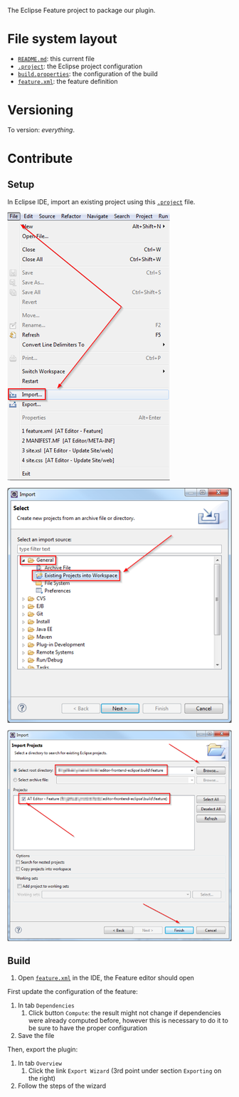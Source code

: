 The Eclipse Feature project to package our plugin.

# File system layout

* [`README.md`](./README.md): this current file
* [`.project`](./.project): the Eclipse project configuration
* [`build.properties`](./build.properties): the configuration of the build
* [`feature.xml`](./feature.xml): the feature definition

# Versioning

To version: _everything_.





# Contribute

## Setup

In Eclipse IDE, import an existing project using this [`.project`](./.project) file.

![](./__doc/import-step1.png)

![](./__doc/import-step2.png)

![](./__doc/import-step3.png)

## Build

1. Open [`feature.xml`](./feature.xml) in the IDE, the Feature editor should open

First update the configuration of the feature:

1. In tab `Dependencies`
	1. Click button `Compute`: the result might not change if dependencies were already computed before, however this is necessary to do it to be sure to have the proper configuration
1. Save the file

Then, export the plugin:

1. In tab `Overview`
	1. Click the link `Export Wizard` (3rd point under section `Exporting` on the right)
1. Follow the steps of the wizard
